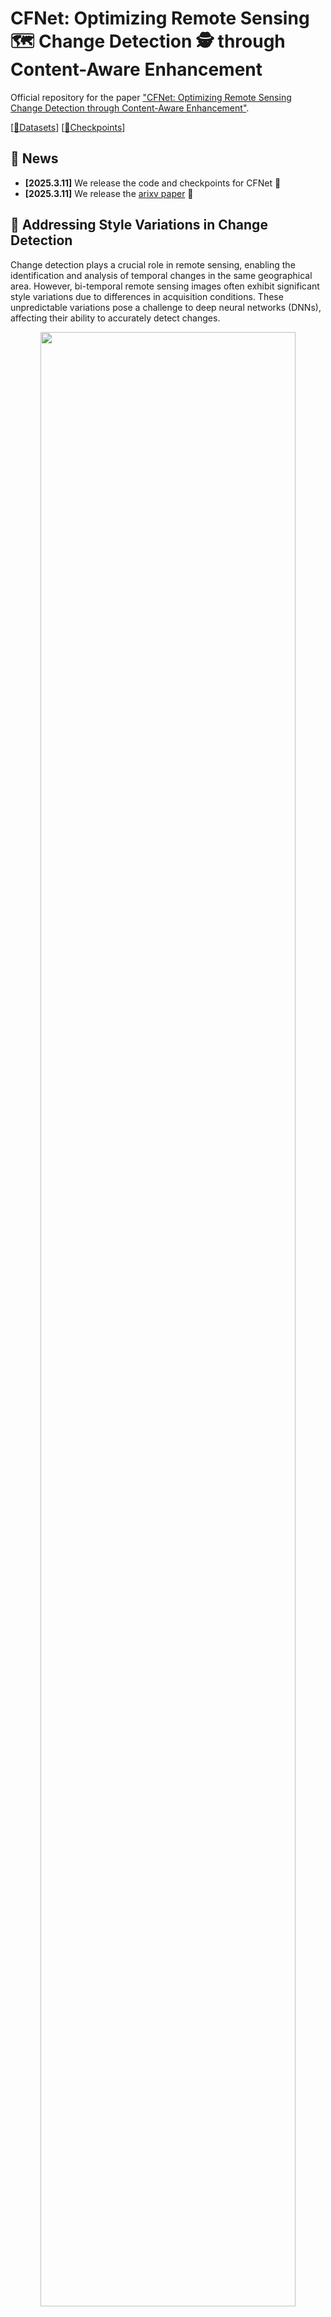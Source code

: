 # CFNet: Optimizing Remote Sensing 🗺️ Change Detection 🕵 through Content-Aware Enhancement
Official repository for the paper ["CFNet: Optimizing Remote Sensing Change Detection through Content-Aware Enhancement"](https://arxiv.org/pdf/2503.08505).

[[🤗Datasets](https://huggingface.co/datasets/wifibk/CFNet_Datasets/tree/main)]  [[🤗Checkpoints](https://huggingface.co/wifibk/CFNet/tree/main)]

## 🐣 News
- **[2025.3.11]** We release the code and checkpoints for CFNet 🚀
- **[2025.3.11]** We release the [arixv paper](https://arxiv.org/pdf/2503.08505) 🚀

## 🤔 Addressing Style Variations in Change Detection
Change detection plays a crucial role in remote sensing, enabling the identification and analysis of temporal changes in the same geographical area. However, bi-temporal remote sensing images often exhibit significant style variations due to differences in acquisition conditions. These unpredictable variations pose a challenge to deep neural networks (DNNs), affecting their ability to accurately detect changes.

<p align="center">
    <img src="figures/Content.png" width="90%"> <br>
</p>

To address the problem above, we propose **Content Focuser Network (CFNet)**. CFNet achieves state-of-the-art performance on three well-known change detection datasets: **CLCD (F1: 81.41%, IoU: 68.65%)**, **LEVIR-CD (F1: 92.18%, IoU: 85.49%)**, and **SYSU-CD (F1: 82.89%, IoU: 70.78%)**.  🚀 

<p align="center">
    <img src="figures/Architecture.png" width="90%"> <br>
</p>

The main contributions of our work:
- **Content-Aware strategy**, a novel content-based constraint learning strategy that enhances the model's focus on intrinsic content features while **reducing the impact of style variations**, thereby improving the accuracy and robustness of bi-temporal change detection in remote sensing imagery.
- **Focuser module**, a novel mechanism that dynamically reweights features to focus on both changed and unchanged areas, leveraging their **mutual constraints** to enhance parameter regularization and improve model accuracy.

**The visualization results on the CLCD dataset** demonstrate the great performance of CFNet. For better readability, we present only the results from CLCD here. For a comprehensive view, including visualizations on all three datasets, please refer to our paper.
<p align="center">
    <img src="figures/cl_vis.png" width="90%"> <br>
</p>

**To further illustrate the effectiveness of the Content-Aware strategy in extracting content features**, we visualize the largest-scale feature maps output by the Content Decoder. Since the LEVIR-CD dataset primarily focuses on building changes, the content features predominantly represent structural information related to buildings). 

<p align="center">
    <img src="figures/content_res.png" width="90%"> <br>
</p>

## 🏁 Get Start
### Installation
1. Clone the repository:
```bash
git clone https://github.com/wifiBlack/CFNet.git
cd CFNet
```

2. Create the environment

```bash
conda env create -f requirements.yml
conda activate cfnet_env
```

3. Prepare the checkpoints
```bash
git clone https://huggingface.co/wifibk/CFNet
mv ./CFNet ./checkpoints
```

### Playground
You can debug **playground.py** step by step to gain a deeper understanding of CFNet. Enjoy exploring it! 🥰

### Prepare Datasets
You can download the datasets from [CFNet-Datasets](https://huggingface.co/datasets/wifibk/CFNet_Datasets/tree/main).

We provide a preprocessed version of the original datasets to make it easier for you to experiment with CFNet!

You can simply run following commands to **get data from huggingface repository**. The data will be downloaded under CFNet folder.
```bash
# CLCD && CLCD-processed
python get_data.py CLCD.tar.gz
python get_data.py CLCD-processed.tar.gz

# LEVIR-CD && LEVIR-CD-processed
python get_data.py LEVIR_CD.tar.gz
python get_data.py LEVIR-CD-processed.tar.gz

# SYSU-CD
python get_data.py SYSU-CD.tar.gz
```
### Train
Run the following command to **train CFNet**. 
```bash
# CLCD dataset
python run.py --data-dir CLCD-processed \
              --log-dir logs_clcd \
              --gpu 0 \
              --epochs 100 \
              --batch-size 32 \
              --num-workers 16 \
              --lr 0.0005 
            #   --checkpoints \

# LEVIR-CD dataset
python run.py --data-dir LEVIR-CD-processed \
              --log-dir logs_levircd \
              --gpu 0 \
              --epochs 100 \
              --batch-size 32 \
              --num-workers 16 \
              --lr 0.0005 
            #   --checkpoints \

# SYSU-CD dataset
python run.py --data-dir SYSU-CD \
              --log-dir logs_sysucd \
              --gpu 0 \
              --epochs 100 \
              --batch-size 32 \
              --num-workers 16 \
              --lr 0.0005 
            #   --checkpoints \
```             

### Test
Run the following command to **test the performance of CFNet**.

```bash
# CLCD dataset
python test.py \
 --data-dir CLCD \
 --gpu 0 \
 --batch-size 8 \
 --num-workers 8 \
 --checkpoint checkpoints/clcd.pth

 # LEVIR-CD dataset
python test.py \
 --data-dir LEVIR-CD \
 --gpu 0 \
 --batch-size 8 \
 --num-workers 8 \
 --checkpoint checkpoints/levir-cd.pth

 # SYSU-CD dataset
python test.py \
 --data-dir SYSU-CD \
 --gpu 0 \
 --batch-size 8 \
 --num-workers 8 \
 --checkpoint checkpoints/sysu-cd.pth
```

## ✅ Citation
If this project contributes to your research or applications, please consider citing it using the following BibTeX:
```latex
@misc{wu2025cfnetoptimizingremotesensing,
      title={CFNet: Optimizing Remote Sensing Change Detection through Content-Aware Enhancement}, 
      author={Fan Wu and Sijun Dong and Xiaoliang Meng},
      year={2025},
      eprint={2503.08505},
      archivePrefix={arXiv},
      primaryClass={cs.CV},
      url={https://arxiv.org/abs/2503.08505}, 
}
```
